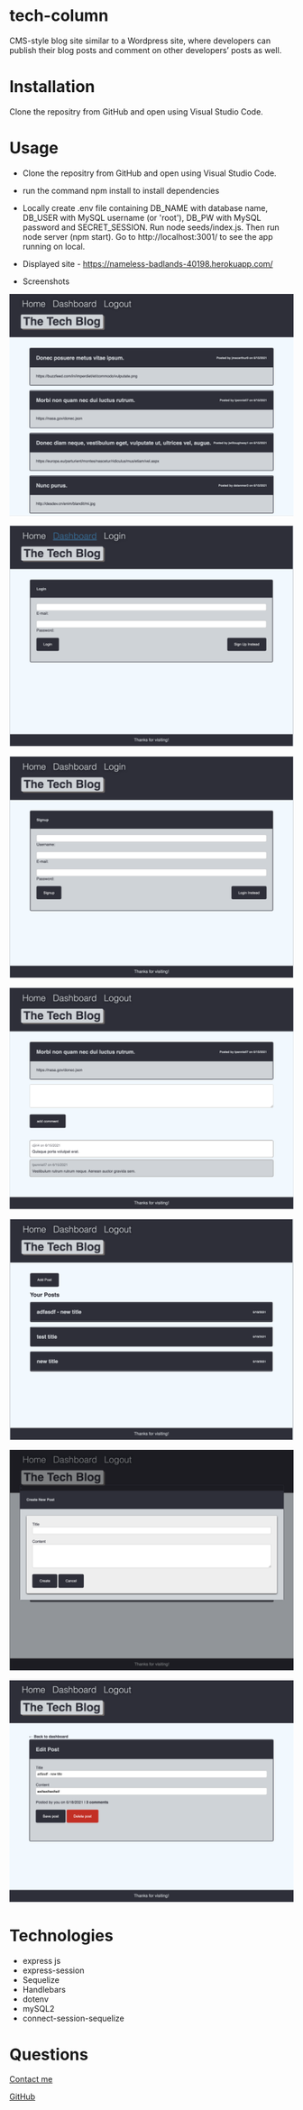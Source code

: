 # tech-column

CMS-style blog site similar to a Wordpress site, where developers can publish their blog posts and comment on other developers’ posts as well.

# Installation

Clone the repositry from GitHub and open using Visual Studio Code.

# Usage

* Clone the repositry from GitHub and open using Visual Studio Code.
* run the command npm install to install dependencies
* Locally create .env file containing DB_NAME with database name, DB_USER with MySQL username (or 'root'), DB_PW with MySQL password and SECRET_SESSION. Run node seeds/index.js.   Then run node server (npm start).  Go to http://localhost:3001/ to see the app running on local.

* Displayed site - https://nameless-badlands-40198.herokuapp.com/
* Screenshots

  
![homepage](public/images/homepage-view.png)

![login](public/images/login-form.png)

![sign-up](public/images/signup-form.png)

![leave-comment](public/images/comment-box.png)

![dashboard](public/images/dashboard-view.png)

![create-new-post](public/images/create-new-post.png)

![edit-post](public/images/edit-post.png)

# Technologies

* express js
* express-session
* Sequelize
* Handlebars
* dotenv
* mySQL2
* connect-session-sequelize

# Questions

[Contact me](chitra.iyer00@gmail.com)

[GitHub](https://github.com/ciyer87)
